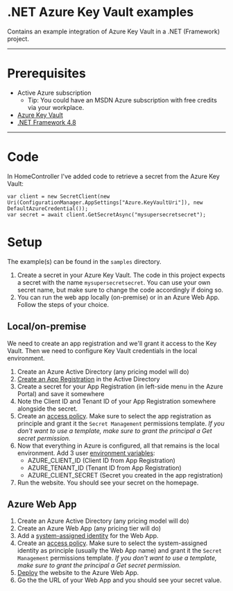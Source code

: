 # .NET Azure Key Vault examples
Contains an example integration of Azure Key Vault in a .NET (Framework) project.

---

# Prerequisites
- Active Azure subscription
  - Tip: You could have an MSDN Azure subscription with free credits via your workplace.
- [Azure Key Vault](https://docs.microsoft.com/en-us/azure/key-vault/general/quick-create-portal)
- [.NET Framework 4.8](https://dotnet.microsoft.com/download/dotnet-framework/net48)

---

# Code 
In HomeController I've added code to retrieve a secret from the Azure Key Vault:
```
var client = new SecretClient(new Uri(ConfigurationManager.AppSettings["Azure.KeyVaultUri"]), new DefaultAzureCredential());
var secret = await client.GetSecretAsync("mysupersecretsecret");
```

# Setup
The example(s) can be found in the `samples` directory.

1. Create a secret in your Azure Key Vault. The code in this project expects a secret with the name `mysupersecretsecret`. You can use your own secret name, but make sure to change the code accordingly if doing so.
2. You can run the web app locally (on-premise) or in an Azure Web App. Follow the steps of your choice. 

## Local/on-premise
We need to create an app registration and we'll grant it access to the Key Vault. Then we need to configure Key Vault credentials in the local environment.

1. Create an Azure Active Directory (any pricing model will do)
2. [Create an App Registration](https://docs.microsoft.com/en-us/azure/active-directory/develop/quickstart-register-app) in the Active Directory
3. Create a secret for your App Registration (in left-side menu in the Azure Portal) and save it somewhere
4. Note the Client ID and Tenant ID of your App Registration somewhere alongside the secret.
5. Create an [access policy](https://docs.microsoft.com/en-us/azure/key-vault/general/assign-access-policy-portal). Make sure to select the app registration as principle and grant it the `Secret Management` permissions template. _If you don't want to use a template, make sure to grant the principal a Get secret permission._
6. Now that everything in Azure is configured, all that remains is the local environment. Add 3 user [environment variables](https://www.wikihow.com/Create-an-Environment-Variable-in-Windows-10):
    - AZURE_CLIENT_ID (Client ID from App Registration)
    - AZURE_TENANT_ID (Tenant ID from App Registration)
    - AZURE_CLIENT_SECRET (Secret you created in the app registration)
7. Run the website. You should see your secret on the homepage.

## Azure Web App
1. Create an Azure Active Directory (any pricing model will do)
2. Create an Azure Web App (any pricing tier will do)
3. Add a [system-assigned identity](https://docs.microsoft.com/en-us/azure/app-service/overview-managed-identity?tabs=dotnet#add-a-system-assigned-identity) for the Web App.
4. Create an [access policy](https://docs.microsoft.com/en-us/azure/key-vault/general/assign-access-policy-portal). Make sure to select the system-assigned identity as principle (usually the Web App name) and grant it the `Secret Management` permissions template. _If you don't want to use a template, make sure to grant the principal a Get secret permission._
5. [Deploy](https://docs.microsoft.com/en-us/azure/app-service/quickstart-dotnetcore?tabs=netcore31&pivots=development-environment-vs) the website to the Azure Web App.
6. Go the the URL of your Web App and you should see your secret value.